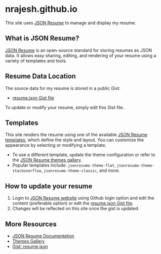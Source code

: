 # nrajesh.github.io

This site uses [JSON Resume](https://jsonresume.org/) to manage and display my resume.

## What is JSON Resume?

[JSON Resume](https://jsonresume.org/) is an open-source standard for storing resumes as JSON data. It allows easy sharing, editing, and rendering of your resume using a variety of templates and tools.

## Resume Data Location

The source data for my resume is stored in a public Gist:
- [resume.json Gist file](https://gist.github.com/nrajesh/773fb6b9372c3c44e08a47fea36644f9#file-resume-json)

To update or modify your resume, simply edit this Gist file.

## Templates

This site renders the resume using one of the available [JSON Resume templates](https://jsonresume.org/themes/), which define the style and layout. You can customize the appearance by selecting or modifying a template.

- To use a different template, update the theme configuration or refer to the [JSON Resume themes gallery](https://jsonresume.org/themes/).
- Popular templates include: `jsonresume-theme-flat`, `jsonresume-theme-stackoverflow`, `jsonresume-theme-classic`, and more.

## How to update your resume

1. Login to [JSON Resume website](https://registry.jsonresume.org/nrajesh) using Github login option and edit the content (preferable option) or edit the [resume.json Gist file](https://gist.github.com/nrajesh/773fb6b9372c3c44e08a47fea36644f9#file-resume-json).
3. Changes will be reflected on this site once the gist is updated.

## More Resources

- [JSON Resume Documentation](https://jsonresume.org/)
- [Themes Gallery](https://jsonresume.org/themes/)
- [Gist: resume.json](https://gist.github.com/nrajesh/773fb6b9372c3c44e08a47fea36644f9#file-resume-json)
